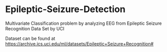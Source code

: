 # Epileptic-Seizure-Detection
Multivariate Classification problem by analyzing EEG from Epileptic Seizure Recognition Data Set by UCI

Dataset can be found at https://archive.ics.uci.edu/ml/datasets/Epileptic+Seizure+Recognition#
